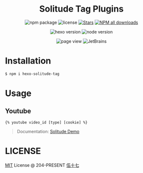 <div align="center">

# Solitude Tag Plugins

![npm package](https://img.shields.io/npm/v/hexo-solitude-tag)
![license](https://img.shields.io/github/license/everfu/hexo-solitude-tag?color=FF5531)
[![Stars](https://img.shields.io/github/stars/everfu/hexo-solitude-tag)](https://github.com/everfu/hexo-solitude-tag/stargazers)
[![NPM all downloads](https://img.shields.io/npm/dy/hexo-solitude-tag?color=white)](https://www.npmjs.com/package/hexo-solitude-tag)

![hexo version](https://img.shields.io/badge/hexo-7.0.0+-blue?logo=hexo&logoColor=white)
![node version](https://img.shields.io/badge/node-14.0.0+-white?logo=node.js&logoColor=white)

![page view](https://komarev.com/ghpvc/?username=hexo-solitude-tag&abbreviated=true)
![JetBrains](https://img.shields.io/badge/jetbrains-support-black?logo=jetbrains)

</div>

# Installation

```sh
$ npm i hexo-solitude-tag
```

# Usage

## Youtube

```ejs
{% youtube video_id [type] [cookie] %}
```

> Documentation: [Solitude Demo](https://everfu.github.io/solitude-demo/posts/8f9926b7.html)

# LICENSE

[MIT](./LICENSE) License @ 204-PRESENT [伍十七](https://github.com/everfu)
